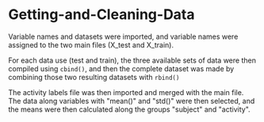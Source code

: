 # Getting-and-Cleaning-Data

Variable names and datasets were imported, and variable names were assigned to the two main files (X_test and X_train).

For each data use (test and train), the three available sets of data were then compiled using `cbind()`, and then the complete dataset was made by combining those two resulting datasets with `rbind()`

The activity labels file was then imported and merged with the main file. The data along variables with "mean()" and "std()" were then selected, and the means were then calculated along the groups "subject" and "activity".